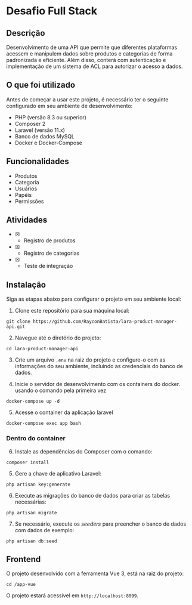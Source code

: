 # Desafio Full Stack

## Descrição
Desenvolvimento de uma API que permite que diferentes plataformas acessem e manipulem dados sobre produtos e categorias de forma padronizada e eficiente. Além disso, conterá com autenticação e implementação de um sistema de ACL para autorizar o acesso a dados.

## O que foi utilizado
Antes de começar a usar este projeto, é necessário ter o seguinte configurado em seu ambiente de desenvolvimento:

- PHP (versão 8.3 ou superior)
- Composer 2
- Laravel (versão 11.x)
- Banco de dados MySQL
- Docker e Docker-Compose

## Funcionalidades
- Produtos
- Categoria
- Usuários
- Papéis
- Permissões

## Atividades
- [x]   - Registro de produtos
- [x]   - Registro de categorias
- [x]   - Teste de integração

## Instalação
Siga as etapas abaixo para configurar o projeto em seu ambiente local:

1. Clone este repositório para sua máquina local:

```
git clone https://github.com/RayconBatista/lara-product-manager-api.git
```

2. Navegue até o diretório do projeto:

```
cd lara-product-manager-api
```

3. Crie um arquivo `.env` na raiz do projeto e configure-o com as informações do seu ambiente, incluindo as credenciais do banco de dados. 

4. Inicie o servidor de desenvolvimento com os containers do docker. usando o comando pela primeira vez
```
docker-compose up -d
```

5. Acesse o container da aplicação laravel
```
docker-compose exec app bash
```

### Dentro do container
6. Instale as dependências do Composer com o comando:

```
composer install
```

5. Gere a chave de aplicativo Laravel:

```
php artisan key:generate
```
6. Execute as migrações do banco de dados para criar as tabelas necessárias:

```
php artisan migrate
```

7. Se necessário, execute os *seeders* para preencher o banco de dados com dados de exemplo:

```
php artisan db:seed
```

## Frontend
O projeto desenvolvido com a ferramenta Vue 3, está na raiz do projeto:

```
cd /app-vue
```

O projeto estará acessível em `http://localhost:8099`.